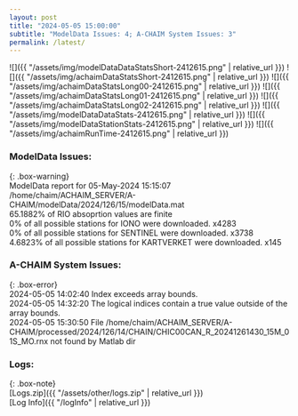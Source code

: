 ```yaml
---
layout: post
title: "2024-05-05 15:00:00"
subtitle: "ModelData Issues: 4; A-CHAIM System Issues: 3"
permalink: /latest/
---
```


![]({{ "/assets/img/modelDataDataStatsShort-2412615.png" | relative_url }})
![]({{ "/assets/img/achaimDataStatsShort-2412615.png" | relative_url }})
![]({{ "/assets/img/achaimDataStatsLong00-2412615.png" | relative_url }})
![]({{ "/assets/img/achaimDataStatsLong01-2412615.png" | relative_url }})
![]({{ "/assets/img/achaimDataStatsLong02-2412615.png" | relative_url }})
![]({{ "/assets/img/modelDataDataStats-2412615.png" | relative_url }})
![]({{ "/assets/img/modelDataStationStats-2412615.png" | relative_url }})
![]({{ "/assets/img/achaimRunTime-2412615.png" | relative_url }})


### ModelData Issues:  
  
{: .box-warning}  
 ModelData report for 05-May-2024 15:15:07   
 /home/chaim/ACHAIM_SERVER/A-CHAIM/modelData/2024/126/15/modelData.mat   
 65.1882% of RIO absoprtion values are finite   
 0% of all possible stations for IONO were downloaded. x4283   
 0% of all possible stations for SENTINEL were downloaded. x3738   
 4.6823% of all possible stations for KARTVERKET were downloaded. x145   
  
### A-CHAIM System Issues:  
  
{: .box-error}  
2024-05-05 14:02:40 Index exceeds array bounds.  
2024-05-05 14:32:20 The logical indices contain a true value outside of the array bounds.  
2024-05-05 15:30:50 File /home/chaim/ACHAIM_SERVER/A-CHAIM/processed/2024/126/14/CHAIN/CHIC00CAN_R_20241261430_15M_01S_MO.rnx not found by Matlab dir  

### Logs:  
  
{: .box-note}  
[Logs.zip]({{ "/assets/other/logs.zip" | relative_url }})  
[Log Info]({{ "/logInfo" | relative_url }})  
